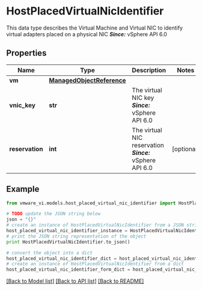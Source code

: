 # HostPlacedVirtualNicIdentifier

This data type describes the Virtual Machine and Virtual NIC to identify virtual adapters placed on a physical NIC  ***Since:*** vSphere API 6.0 

## Properties
Name | Type | Description | Notes
------------ | ------------- | ------------- | -------------
**vm** | [**ManagedObjectReference**](ManagedObjectReference.md) |  | 
**vnic_key** | **str** | The virtual NIC key  ***Since:*** vSphere API 6.0  | 
**reservation** | **int** | The virtual NIC reservation  ***Since:*** vSphere API 6.0  | [optional] 

## Example

```python
from vmware_vi.models.host_placed_virtual_nic_identifier import HostPlacedVirtualNicIdentifier

# TODO update the JSON string below
json = "{}"
# create an instance of HostPlacedVirtualNicIdentifier from a JSON string
host_placed_virtual_nic_identifier_instance = HostPlacedVirtualNicIdentifier.from_json(json)
# print the JSON string representation of the object
print HostPlacedVirtualNicIdentifier.to_json()

# convert the object into a dict
host_placed_virtual_nic_identifier_dict = host_placed_virtual_nic_identifier_instance.to_dict()
# create an instance of HostPlacedVirtualNicIdentifier from a dict
host_placed_virtual_nic_identifier_form_dict = host_placed_virtual_nic_identifier.from_dict(host_placed_virtual_nic_identifier_dict)
```
[[Back to Model list]](../README.md#documentation-for-models) [[Back to API list]](../README.md#documentation-for-api-endpoints) [[Back to README]](../README.md)


